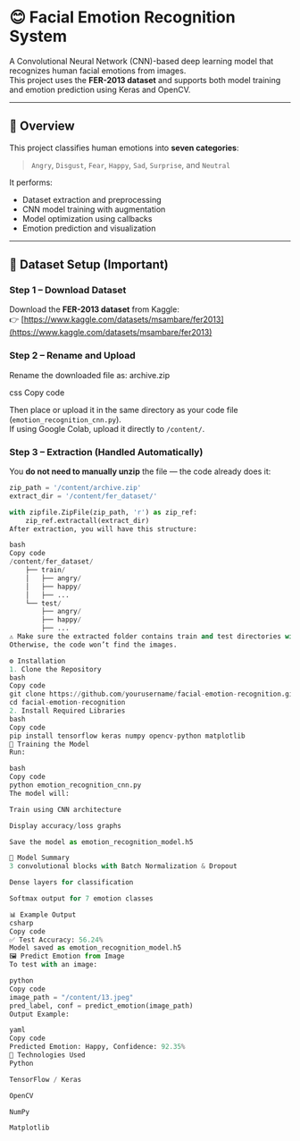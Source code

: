 # 😊 Facial Emotion Recognition System

A Convolutional Neural Network (CNN)-based deep learning model that recognizes human facial emotions from images.  
This project uses the **FER-2013 dataset** and supports both model training and emotion prediction using Keras and OpenCV.

---

## 📘 Overview
This project classifies human emotions into **seven categories**:
> `Angry`, `Disgust`, `Fear`, `Happy`, `Sad`, `Surprise`, and `Neutral`

It performs:
- Dataset extraction and preprocessing  
- CNN model training with augmentation  
- Model optimization using callbacks  
- Emotion prediction and visualization  

---

## 🧩 Dataset Setup (Important)

### Step 1 – Download Dataset  
Download the **FER-2013 dataset** from Kaggle:  
👉 [https://www.kaggle.com/datasets/msambare/fer2013](https://www.kaggle.com/datasets/msambare/fer2013)

### Step 2 – Rename and Upload  
Rename the downloaded file as:
archive.zip

css
Copy code

Then place or upload it in the same directory as your code file (`emotion_recognition_cnn.py`).  
If using Google Colab, upload it directly to `/content/`.

### Step 3 – Extraction (Handled Automatically)
You **do not need to manually unzip** the file — the code already does it:

```python
zip_path = '/content/archive.zip'
extract_dir = '/content/fer_dataset/'

with zipfile.ZipFile(zip_path, 'r') as zip_ref:
    zip_ref.extractall(extract_dir)
After extraction, you will have this structure:

bash
Copy code
/content/fer_dataset/
    ├── train/
    │   ├── angry/
    │   ├── happy/
    │   ├── ...
    └── test/
        ├── angry/
        ├── happy/
        ├── ...
⚠️ Make sure the extracted folder contains train and test directories with subfolders for each emotion label.
Otherwise, the code won’t find the images.

⚙️ Installation
1. Clone the Repository
bash
Copy code
git clone https://github.com/yourusername/facial-emotion-recognition.git
cd facial-emotion-recognition
2. Install Required Libraries
bash
Copy code
pip install tensorflow keras numpy opencv-python matplotlib
🚀 Training the Model
Run:

bash
Copy code
python emotion_recognition_cnn.py
The model will:

Train using CNN architecture

Display accuracy/loss graphs

Save the model as emotion_recognition_model.h5

🧠 Model Summary
3 convolutional blocks with Batch Normalization & Dropout

Dense layers for classification

Softmax output for 7 emotion classes

📊 Example Output
csharp
Copy code
✅ Test Accuracy: 56.24%
Model saved as emotion_recognition_model.h5
🖼️ Predict Emotion from Image
To test with an image:

python
Copy code
image_path = "/content/13.jpeg"
pred_label, conf = predict_emotion(image_path)
Output Example:

yaml
Copy code
Predicted Emotion: Happy, Confidence: 92.35%
🧰 Technologies Used
Python

TensorFlow / Keras

OpenCV

NumPy

Matplotlib
